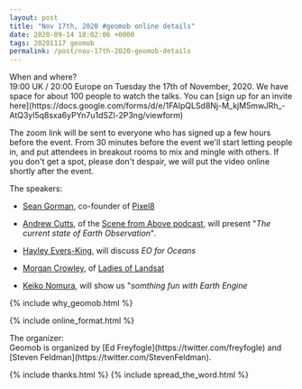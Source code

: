 ```yaml
--- 
layout: post
title: "Nov 17th, 2020 #geomob online details"
date: 2020-09-14 18:02:06 +0000
tags: 20201117 geomob
permalink: /post/nov-17th-2020-geomob-details
---
```


<div class="heading">When and where?</div>
19:00 UK / 20:00 Europe on Tuesday the 17th of November, 2020.
We have space for about 100 people to watch
the talks. You can [sign up for an invite here](https://docs.google.com/forms/d/e/1FAIpQLSd8Nj-M_kjM5mwJRh_-AtQ3yl5q8sxa6yPYn7u1dSZl-2P3ng/viewform)


The zoom link will be sent to everyone who has signed up a few hours before
the event. From 30 minutes before the event we'll start letting people in, and
put attendees in breakout rooms to mix and mingle with others. If you don't
get a spot, please don't despair, we will put the video online shortly
after the event.


<div class="heading">The speakers:</div>

* [Sean Gorman](https://twitter.com/SeanGorman), co-founder of [Pixel8](https://www.pixel8.earth/)

* [Andrew Cutts](https://twitter.com/map_andrew), of the [Scene from Above podcast](http://scenefromabove.org), will present "_The current state of Earth Observation_".

* [Hayley Evers-King](https://twitter.com/HayleyEversKing), will discuss _EO for Oceans_

* [Morgan Crowley](https://twitter.com/morganahcrowley), of [Ladies of Landsat](https://twitter.com/LadiesOfLandsat)

* [Keiko Nomura](https://twitter.com/Keiko_geo), will show us "_somthing fun with Earth Engine_



{% include why_geomob.html %}

{% include online_format.html %}
<div class="heading">The organizer:</div>
Geomob is organized by [Ed Freyfogle](https://twitter.com/freyfogle) and
[Steven Feldman](https://twitter.com/StevenFeldman).

{% include thanks.html %}
{% include spread_the_word.html %}
